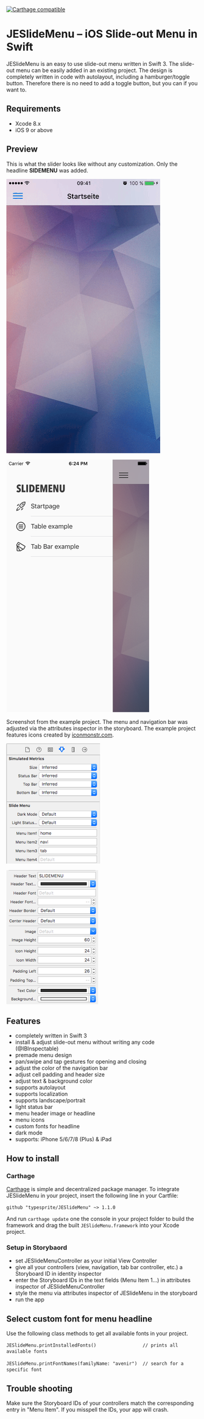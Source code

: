 [![Carthage compatible](https://img.shields.io/badge/Carthage-compatible-4BC51D.svg?style=flat)](https://github.com/Carthage/Carthage)
# JESlideMenu – iOS Slide-out Menu in Swift

JESlideMenu is an easy to use slide-out menu written in Swift 3. The slide-out menu can be easily added in an existing project. The design is completely written in code with autolayout, including a hamburger/toggle button. Therefore there is no need to add a toggle button, but you can if you want to.

## Requirements
- Xcode 8.x
- iOS 9 or above

## Preview
This is what the slider looks like without any customization. Only the headline **SIDEMENU** was added.

![](Screenshots/slider.gif) 

![](Screenshots/styled-menu.png)

Screenshot from the example project. The menu and navigation bar was adjusted via the attributes inspector in the storyboard. The example project features icons created by [iconmonstr.com](https://iconmonstr.com).

![](Screenshots/attributes-inspector.png)

![](Screenshots/attributes-inspector2.png)

## Features
- completely written in Swift 3
- install & adjust slide-out menu without writing any code (@IBInspectable)
- premade menu design
- pan/swipe and tap gestures for opening and closing
- adjust the color of the navigation bar
- adjust cell padding and header size
- adjust text & background color
- supports autolayout
- supports localization
- supports landscape/portrait
- light status bar
- menu header image or headline
- menu icons
- custom fonts for headline
- dark mode
- supports: iPhone 5/6/7/8 (Plus) & iPad

## How to install
### Carthage

[Carthage](https://github.com/Carthage/Carthage) is simple and decentralized package manager. To integrate JESlideMenu in your project, insert the following line in your Cartfile:

```
github "typesprite/JESlideMenu" ~> 1.1.0
```
And run `carthage update` one the console in your project folder to build the framework and drag the built `JESlideMenu.framework` into your Xcode project.

### Setup in Storybaord
- set JESlideMenuController as your initial View Controller
- give all your controllers (view, navigation, tab bar controller, etc.) a Storyboard ID in identity inspector
- enter the Storyboard IDs in the text fields (Menu Item 1...) in attributes inspector of JESlideMenuController
- style the menu via attributes inspector of JESlideMenu in the storyboard
- run the app

## Select custom font for menu headline
Use the following class methods to get all available fonts in your project.

```
JESlideMenu.printInstalledFonts()				  // prints all available fonts

JESlideMenu.printFontNames(familyName: "avenir")  // search for a specific font
```

## Trouble shooting
Make sure the Storyboard IDs of your controllers match the corresponding entry in "Menu Item". If you misspell the IDs, your app will crash.